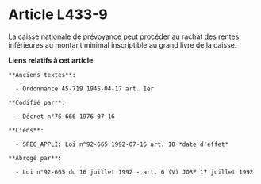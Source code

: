 # Article L433-9

La caisse nationale de prévoyance peut procéder au rachat des rentes inférieures au montant minimal inscriptible au grand
livre de la caisse.

**Liens relatifs à cet article**

	**Anciens textes**:

	  - Ordonnance 45-719 1945-04-17 art. 1er

	**Codifié par**:

	  - Décret n°76-666 1976-07-16

	**Liens**:

	  - SPEC_APPLI: Loi n°92-665 1992-07-16 art. 10 *date d'effet*

	**Abrogé par**:

	  - Loi n°92-665 du 16 juillet 1992 - art. 6 (V) JORF 17 juillet 1992
